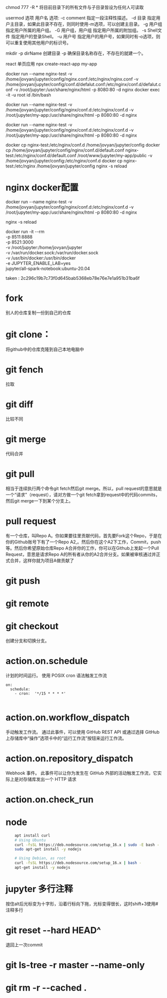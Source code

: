 chmod 777 -R * 将目前目录下的所有文件与子目录皆设为任何人可读取

usermod 选项 用户名
选项:
-c comment 指定一段注释性描述。
-d 目录 指定用户主目录，如果此目录不存在，则同时使用-m选项，可以创建主目录。
-g 用户组 指定用户所属的用户组。
-G 用户组，用户组 指定用户所属的附加组。
-s Shell文件 指定用户的登录Shell。
-u 用户号 指定用户的用户号，如果同时有-o选项，则可以重复使用其他用户的标识号。


mkdir -p dirName 创建目录
-p 确保目录名称存在，不存在的就建一个。


react 单页应用
npx create-react-app my-app

docker run --name nginx-test -v /home/jovyan/jupyter/config/nginx.conf:/etc/nginx/nginx.conf -v /home/jovyan/jupyter/config/conf.d/defalut.conf:/etc/nginx/conf.d/defalut.conf -v /root/jupyter:/usr/share/nginx/html -p 8080:80 -d nginx
docker exec -it -u root id /bin/bash

docker run --name nginx-test -v /home/jovyan/jupyter/config/nginx/conf.d:/etc/nginx/conf.d -v /root/jupyter/my-app:/usr/share/nginx/html -p 8080:80 -d nginx

docker run --name nginx-test -v /home/jovyan/jupyter/config/nginx/conf.d:/etc/nginx/conf.d -v /root/jupyter/my-app:/usr/share/nginx/html -p 8080:80 -d nginx

docker cp nginx-test:/etc/nginx/conf.d /home/jovyan/jupyter/config
docker cp /home/jovyan/jupyter/config/nginx/conf.d/default.conf nginx-test:/etc/nginx/conf.d/default.conf 
/root/www/jupyter/my-app/public
-v /home/jovyan/jupyter/config:/etc/nginx/conf.d
docker cp nginx-test:/etc/nginx /home/jovyan/jupyter/config
nginx -s reload

# nginx docker配置
docker run --name nginx-test -v /home/jovyan/jupyter/config/nginx/conf.d:/etc/nginx/conf.d -v /root/jupyter/my-app:/usr/share/nginx/html -p 8080:80 -d nginx

nginx -s reload


docker run -it --rm   \
-p 8511:8888  \
-p 8521:3000  \
-v /root/jupyter:/home/jovyan/jupyter \
-v /var/run/docker.sock:/var/run/docker.sock \
-v /usr/bin/docker:/usr/bin/docker \
-e JUPYTER_ENABLE_LAB=yes \
jupyter/all-spark-notebook:ubuntu-20.04 


taken : 2c296c19b7c73f0d645bab5368eb78e76e7e1a951b31ba6f




# fork

别人的仓库复制一份到自己的仓库

# git clone：

将github中的仓库克隆到自己本地电脑中

# git fench

拉取

# git diff 

比较不同

# git merge

代码合并

# git pull

相当于连续执行两个命令git fetch然后git merge。所以，pull request的意思就是一个“请求”（request），请对方做一个git fetch拿到request中的代码commits，然后git merge一下到某个分支上。

# pull request

有一个仓库，叫Repo A。你如果要往里贡献代码，首先要Fork这个Repo，于是在你的Github账号下有了一个Repo A2,。然后你在这个A2下工作，Commit，push等。然后你希望原始仓库Repo A合并你的工作，你可以在Github上发起一个Pull Request，意思是请求Repo A的所有者从你的A2合并分支。如果被审核通过并正式合并，这样你就为项目A做贡献了


# git push



# git remote


# git checkout

创建分支和切换分支。

# action.on.schedule

计划的时间运行。 使用 POSIX cron 语法触发工作流
```
on:
  schedule:
    - cron:  '*/15 * * * *'
    
```
# action.on.workflow_dispatch

手动触发工作流。 通过此事件，可以使用 GitHub REST API 或通过选择 GitHub 上存储库中“操作”选项卡中的“运行工作流”按钮来运行工作流。


# action.on.repository_dispatch

Webhook 事件。 此事件可以让你为发生在 GitHub 外部的活动触发工作流，它实际上是对存储库发出一个 HTTP 请求

# action.on.check_run

# node
```bash
    apt install curl
    # Using Ubuntu
    curl -fsSL https://deb.nodesource.com/setup_16.x | sudo -E bash -
    sudo apt-get install -y nodejs

    # Using Debian, as root
    curl -fsSL https://deb.nodesource.com/setup_16.x | bash -
    apt-get install -y nodejs
```

# jupyter 多行注释

按住alt后光标变为十字形，沿着行标向下拖，光标变得很长，这时shift+3使用#注释多行

# git reset --hard HEAD^

退回上一次commit

# git ls-tree -r master --name-only

# git rm -r --cached .
